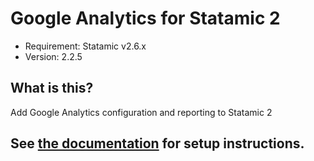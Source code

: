# Google Analytics for Statamic 2
- Requirement: Statamic v2.6.x
- Version: 2.2.5

## What is this?
Add Google Analytics configuration and reporting to Statamic 2

## See [the documentation](https://statamic.com/marketplace/addons/google-analytics/docs) for setup instructions.

